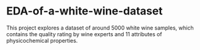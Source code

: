 # EDA-of-a-white-wine-dataset

This project explores a dataset of around 5000 white wine samples, which contains the quality rating by wine experts and 11 attributes of physicochemical properties.
